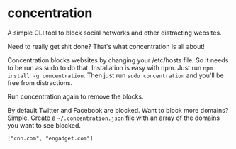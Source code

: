# concentration
A simple CLI tool to block social networks and other distracting websites.

Need to really get shit done? That's what concentration is all about!

Concentration blocks websites by changing your /etc/hosts file. So it needs to be run as sudo to do that.
Installation is easy with npm. Just run `npm install -g concentration`.
Then just run `sudo concentration` and you'll be free from distractions.

Run concentration again to remove the blocks.

By default Twitter and Facebook are blocked. Want to block more domains? Simple.
Create a `~/.concentration.json` file with an array of the domains you want to see blocked.

`["cnn.com", "engadget.com"]`